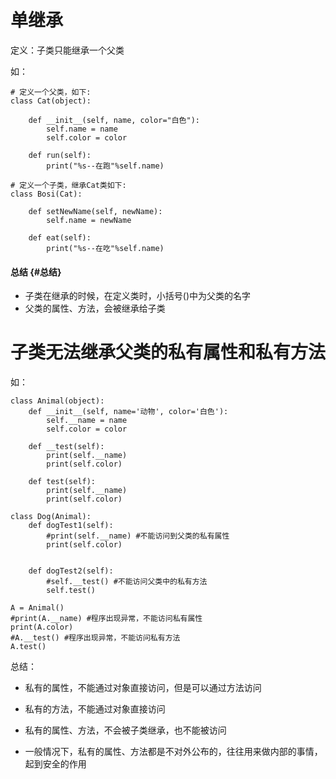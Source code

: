 # 单继承

定义：子类只能继承一个父类

如：

```
# 定义一个父类，如下:
class Cat(object):

    def __init__(self, name, color="白色"):
        self.name = name
        self.color = color

    def run(self):
        print("%s--在跑"%self.name)

# 定义一个子类，继承Cat类如下:
class Bosi(Cat):

    def setNewName(self, newName):
        self.name = newName

    def eat(self):
        print("%s--在吃"%self.name)
```

#### 总结 {#总结}

* 子类在继承的时候，在定义类时，小括号\(\)中为父类的名字
* 父类的属性、方法，会被继承给子类

# 子类无法继承父类的私有属性和私有方法

如：

```
class Animal(object):
    def __init__(self, name='动物', color='白色'):
        self.__name = name
        self.color = color

    def __test(self):
        print(self.__name)
        print(self.color)

    def test(self):
        print(self.__name)
        print(self.color)

class Dog(Animal):
    def dogTest1(self):
        #print(self.__name) #不能访问到父类的私有属性
        print(self.color)


    def dogTest2(self):
        #self.__test() #不能访问父类中的私有方法
        self.test()

A = Animal()
#print(A.__name) #程序出现异常，不能访问私有属性
print(A.color)
#A.__test() #程序出现异常，不能访问私有方法
A.test()
```

总结：

* 私有的属性，不能通过对象直接访问，但是可以通过方法访问

* 私有的方法，不能通过对象直接访问
* 私有的属性、方法，不会被子类继承，也不能被访问
* 一般情况下，私有的属性、方法都是不对外公布的，往往用来做内部的事情，起到安全的作用



